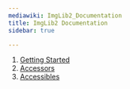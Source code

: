 ```yaml
---
mediawiki: ImgLib2_Documentation
title: ImgLib2 Documentation
sidebar: true

---
```


1.  [ Getting Started](/libs/imglib2/getting-started)
2.  [ Accessors](/libs/imglib2/accessors)
3.  [ Accessibles](/libs/imglib2/accessibles)
